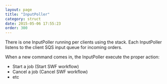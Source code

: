 ```yaml
---
layout: page
title: "InputPoller"
category: struct
date: 2015-05-06 17:55:23
order: 300
---
```


There is one InputPoller running per clients using the stack. Each InputPoller listens to the client SQS input queue for incoming orders.

When a new command comes in, the InputPoller execute the proper action:

   - Start a job (Start SWF workflow)
   - Cancel a job (Cancel SWF workflow)
   - etc
